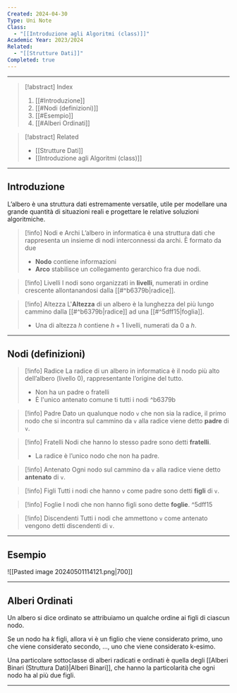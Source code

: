 ```yaml
---
Created: 2024-04-30
Type: Uni Note
Class:
  - "[[Introduzione agli Algoritmi (class)]]"
Academic Year: 2023/2024
Related:
  - "[[Strutture Dati]]"
Completed: true
---
```

---

>[!abstract] Index
>1. [[#Introduzione]]
>2. [[#Nodi (definizioni)]]
>3. [[#Esempio]]
>4. [[#Alberi Ordinati]]

>[!abstract] Related
>- [[Strutture Dati]]
>- [[Introduzione agli Algoritmi (class)]]

---
## Introduzione 
L’albero è una struttura dati estremamente versatile, utile per modellare una grande quantità di situazioni reali e progettare le relative soluzioni algoritmiche.

>[!info] Nodi e Archi
>L’albero in informatica è una struttura dati che rappresenta un insieme di nodi interconnessi da archi. È formato da due 
>- **Nodo** contiene informazioni
>- **Arco** stabilisce un collegamento gerarchico fra due nodi. 

>[!info] Livelli
>I nodi sono organizzati in **livelli**, numerati in ordine crescente allontanandosi dalla [[#^b6379b|radice]].

>[!info] Altezza
>L'**Altezza** di un albero è la lunghezza del più lungo cammino dalla [[#^b6379b|radice]] ad una [[#^5dff15|foglia]].
>- Una di altezza $h$ contiene $h+1$ livelli, numerati da $0$ a $h$.

---
## Nodi (definizioni)

>[!info] Radice
>La radice di un albero in informatica è il nodo più alto dell’albero (livello 0), rappresentante l’origine del tutto.
>- Non ha un padre o fratelli
>- È l'unico antenato comune ti tutti i nodi
^b6379b

>[!info] Padre
>Dato un qualunque nodo `v` che non sia la radice, il primo nodo che si incontra sul cammino da `v` alla radice viene detto **padre** di `v`.

>[!info] Fratelli
>Nodi che hanno lo stesso padre sono detti **fratelli**.
>- La radice è l’unico nodo che non ha padre.

>[!info] Antenato
>Ogni nodo sul cammino da `v` alla radice viene detto **antenato** di `v`.

>[!info] Figli
>Tutti i nodi che hanno `v` come padre sono detti **figli** di `v`.

>[!info] Foglie
>I nodi che non hanno figli sono dette **foglie**.
^5dff15

>[!info] Discendenti
>Tutti i nodi che ammettono `v` come antenato vengono detti discendenti di `v`.

---
## Esempio

![[Pasted image 20240501114121.png|700]]

---
## Alberi Ordinati

Un albero si dice ordinato se attribuiamo un qualche ordine ai figli di ciascun nodo.

Se un nodo ha $k$ figli, allora vi è un figlio che viene considerato primo, uno che viene considerato secondo, …, uno che viene considerato k-esimo.

Una particolare sottoclasse di alberi radicati e ordinati è quella degli [[Alberi Binari (Struttura Dati)|Alberi Binari]], che hanno la particolarità che ogni nodo ha al più due
figli.

---